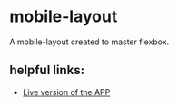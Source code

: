 # mobile-layout

A mobile-layout created to master flexbox.

## helpful links:

* [Live version of the APP](https://wizardly-wing-e54641.netlify.com)
